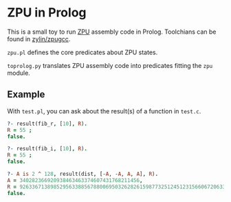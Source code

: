 # ZPU in Prolog

This is a small toy to run [ZPU](https://github.com/zylin/zpu) assembly code in Prolog.
Toolchians can be found in [zylin/zpugcc](https://github.com/zylin/zpugcc).

`zpu.pl` defines the core predicates about ZPU states.

`toprolog.py` translates ZPU assembly code into predicates fitting the `zpu` module.

## Example

With `test.pl`, you can ask about the result(s) of a function in `test.c`.

```prolog
?- result(fib_r, [10], R).
R = 55 ;
false.

?- result(fib_i, [10], R).
R = 55 ;
false.

?- A is 2 ^ 128, result(dist, [-A, -A, A, A], R).
A = 340282366920938463463374607431768211456,
R = 926336713898529563388567880069503262826159877325124512315660672063305037119488 ;
false.
```
